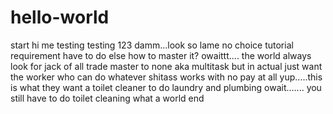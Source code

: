 # hello-world
start
hi me
testing
testing
123
damm...look so lame
no choice
tutorial requirement
have to do
else how to master it?
owaittt....
the world always look for jack of all trade master to none aka multitask
but in actual just want the worker who can do whatever shitass works with no pay at all
yup.....this is what they want
a toilet cleaner to do laundry and plumbing
owait.......
you still have to do toilet cleaning
what a world
end
